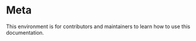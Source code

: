# Meta

This environment is for contributors and maintainers to learn how to use this documentation.
